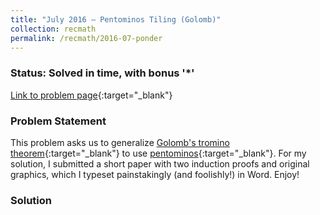```yaml
---
title: "July 2016 – Pentominos Tiling (Golomb)"
collection: recmath
permalink: /recmath/2016-07-ponder
---
```

### Status: Solved in time, with bonus '&#42;'

[Link to problem page](https://research.ibm.com/haifa/ponderthis/challenges/July2016.html){:target="_blank"}

### Problem Statement

This problem asks us to generalize [Golomb's tromino theorem](https://www.cut-the-knot.org/Curriculum/Geometry/Tromino.shtml){:target="_blank"} to use [pentominos](https://en.wikipedia.org/wiki/Pentomino){:target="_blank"}. For my solution, I submitted a short paper with two induction proofs and original graphics, which I typeset painstakingly (and foolishly!) in Word. Enjoy!

### Solution

 <object data="/files/pentominos-proof.pdf" width="1000" height="1000" type='application/pdf'/>

